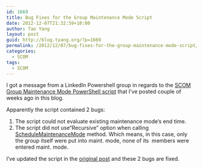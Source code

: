 ```yaml
---
id: 1669
title: Bug Fixes for the Group Maintenance Mode Script
date: 2012-12-07T21:32:59+10:00
author: Tao Yang
layout: post
guid: http://blog.tyang.org/?p=1669
permalink: /2012/12/07/bug-fixes-for-the-group-maintenance-mode-script/
categories:
  - SCOM
tags:
  - SCOM
---
```

I got a message from a LinkedIn Powershell group in regards to the <a href="http://blog.tyang.org/2012/11/22/group-maintenance-mode-powershell-script-updated/">SCOM Group Maintenance Mode PowerShell script</a> that I’ve posted couple of weeks ago in this blog.

Apparently the script contained 2 bugs:
<ol>
	<li>The script could not evaluate existing maintenance mode’s end time.</li>
	<li>The script did not use“Recursive” option when calling <a href="http://msdn.microsoft.com/en-us/library/bb424617.aspx">ScheduleMaintenanceMode</a> method. Which means, in this case, only the group itself were put into maint. mode, none of its  members were entered maint. mode.</li>
</ol>
I’ve updated the script in the <a href="http://blog.tyang.org/2012/11/22/group-maintenance-mode-powershell-script-updated/">original post</a> and these 2 bugs are fixed.